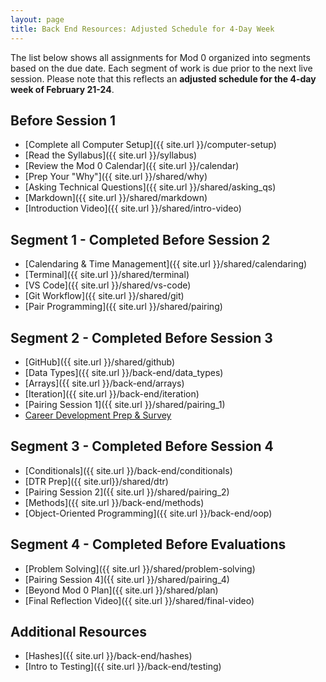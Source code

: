 ```yaml
---
layout: page
title: Back End Resources: Adjusted Schedule for 4-Day Week
---
```


The list below shows all assignments for Mod 0 organized into segments based on the due date. Each segment of work is due prior to the next live session. Please note that this reflects an <strong>adjusted schedule for the 4-day week of February 21-24</strong>.

## Before Session 1
* [Complete all Computer Setup]({{ site.url }}/computer-setup) 
* [Read the Syllabus]({{ site.url }}/syllabus) 
* [Review the Mod 0 Calendar]({{ site.url }}/calendar)
* [Prep Your "Why"]({{ site.url }}/shared/why)
* [Asking Technical Questions]({{ site.url }}/shared/asking_qs) 
* [Markdown]({{ site.url }}/shared/markdown)
* [Introduction Video]({{ site.url }}/shared/intro-video)

## Segment 1 - Completed Before Session 2
* [Calendaring & Time Management]({{ site.url }}/shared/calendaring)
* [Terminal]({{ site.url }}/shared/terminal)
* [VS Code]({{ site.url }}/shared/vs-code)
* [Git Workflow]({{ site.url }}/shared/git)
* [Pair Programming]({{ site.url }}/shared/pairing)

## Segment 2 - Completed Before Session 3
* [GitHub]({{ site.url }}/shared/github)
* [Data Types]({{ site.url }}/back-end/data_types)
* [Arrays]({{ site.url }}/back-end/arrays)
* [Iteration]({{ site.url }}/back-end/iteration)
* [Pairing Session 1]({{ site.url }}/shared/pairing_1)
* <a href="https://careerdev.turing.edu/module-1-prework/index" target="_blank">Career Development Prep & Survey</a>

## Segment 3 - Completed Before Session 4
* [Conditionals]({{ site.url }}/back-end/conditionals)
* [DTR Prep]({{ site.url}}/shared/dtr)
* [Pairing Session 2]({{ site.url }}/shared/pairing_2)
* [Methods]({{ site.url }}/back-end/methods)
* [Object-Oriented Programming]({{ site.url }}/back-end/oop)

## Segment 4 - Completed Before Evaluations
* [Problem Solving]({{ site.url }}/shared/problem-solving)
* [Pairing Session 4]({{ site.url }}/shared/pairing_4)
* [Beyond Mod 0 Plan]({{ site.url }}/shared/plan)
* [Final Reflection Video]({{ site.url }}/shared/final-video)

## Additional Resources
* [Hashes]({{ site.url }}/back-end/hashes)
* [Intro to Testing]({{ site.url }}/back-end/testing)

<br>
<br>
<br>
<br>
<br>
<br>